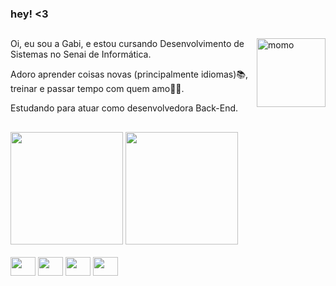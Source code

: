 ### hey! <3
##

<img src="https://cdn.picrew.me/shareImg/org/202304/399481_ag9HWiZn.png" min-width="110px" max-width="110px" width="110px" align="right" alt="momo">

Oi, eu sou a Gabi, e estou cursando Desenvolvimento de Sistemas no Senai de Informática.

Adoro aprender coisas novas (principalmente idiomas)📚, treinar e passar tempo com quem amo🏡💕.

Estudando para atuar como desenvolvedora Back-End.
##
<div>
<img height="180em" src="https://github-readme-stats.vercel.app/api?username=gabiiramosss&show_icons=true&theme=omni">
<img height="180em" src=https://github-readme-stats.vercel.app/api/top-langs/?username=gabiiramosss&layout=compact&theme=omni>
</div>

<div style="display: inline_block"><br>
<img align="center" height="30" width="40" src="https://cdn.jsdelivr.net/gh/devicons/devicon/icons/csharp/csharp-original.svg">
<img align="center" height="30" width="40" src="https://cdn.jsdelivr.net/gh/devicons/devicon/icons/css3/css3-original.svg">
<img align="center" height="30" width="40" src="https://cdn.jsdelivr.net/gh/devicons/devicon/icons/html5/html5-original.svg">
<img align="center" height="30" width="40" src="https://cdn.jsdelivr.net/gh/devicons/devicon/icons/figma/figma-original.svg">
</div>

##
